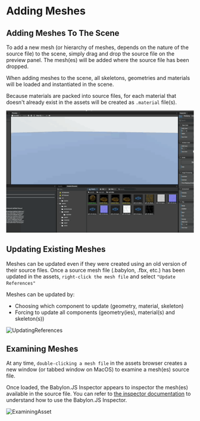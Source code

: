 # Adding Meshes

## Adding Meshes To The Scene

To add a new mesh (or hierarchy of meshes, depends on the nature of the source file) to the scene, simply
drag and drop the source file on the preview panel. The mesh(es) will be added where the source file has been
dropped.

When adding meshes to the scene, all skeletons, geometries and materials will be loaded and instantiated in the scene.

Because materials are packed into source files, for each material that doesn't already exist in the assets will be
created as `.material` file(s).

![AddingMeshes](./adding-meshes/adding-meshes.gif)

## Updating Existing Meshes

Meshes can be updated even if they were created using an old version of their source files.
Once a source mesh file (.babylon, .fbx, etc.) has been updated in the assets, `right-click the mesh file` and
select `"Update References"`

Meshes can be updated by:
* Choosing which component to update (geometry, material, skeleton)
* Forcing to update all components (geometry(ies), material(s) and skeleton(s))

![UpdatingReferences](./adding-meshes/updating-references.gif)

## Examining Meshes

At any time, `double-clicking a mesh file` in the assets browser creates a new window (or tabbed window on MacOS)
to examine a mesh(es) source file.

Once loaded, the Babylon.JS Inspector appears to inspector the mesh(es) available in the source file.
You can refer to [the inspector documentation](https://doc.babylonjs.com/toolsAndResources/tools/inspector]) to understand how to use the Babylon.JS Inspector.

![ExaminingAsset](./adding-meshes/examining-asset.gif)
